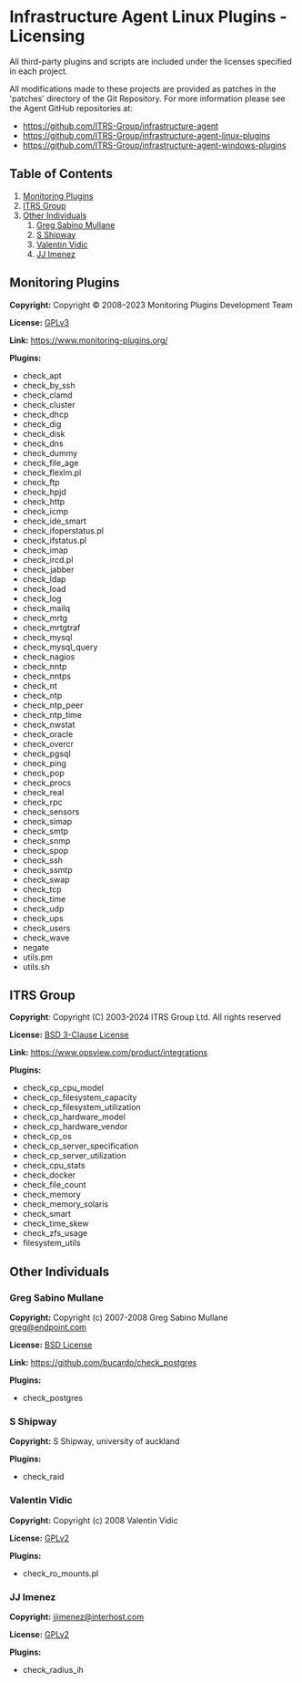 # Infrastructure Agent Linux Plugins - Licensing
All third-party plugins and scripts are included under the licenses specified
in each project.

All modifications made to these projects are provided as patches in the
'patches' directory of the Git Repository. For more information please see the
Agent GitHub repositories at:
* https://github.com/ITRS-Group/infrastructure-agent
* https://github.com/ITRS-Group/infrastructure-agent-linux-plugins
* https://github.com/ITRS-Group/infrastructure-agent-windows-plugins

## Table of Contents
1. [Monitoring Plugins](#Monitoring-Plugins)
2. [ITRS Group](#ITRS-Group)
3. [Other Individuals](#Other-Individuals)
   1. [Greg Sabino Mullane](#Greg-Sabino-Mullane)
   2. [S Shipway](#S-Shipway)
   3. [Valentin Vidic](#Valentin-Vidic)
   4. [JJ Imenez](#JJ-Imenez)

## Monitoring Plugins
**Copyright:** Copyright © 2008–2023 Monitoring Plugins Development Team

**License:** [GPLv3](licenses/GPL-3.0)

**Link:** https://www.monitoring-plugins.org/

**Plugins:**
* check_apt
* check_by_ssh
* check_clamd
* check_cluster
* check_dhcp
* check_dig
* check_disk
* check_dns
* check_dummy
* check_file_age
* check_flexlm.pl
* check_ftp
* check_hpjd
* check_http
* check_icmp
* check_ide_smart
* check_ifoperstatus.pl
* check_ifstatus.pl
* check_imap
* check_ircd.pl
* check_jabber
* check_ldap
* check_load
* check_log
* check_mailq
* check_mrtg
* check_mrtgtraf
* check_mysql
* check_mysql_query
* check_nagios
* check_nntp
* check_nntps
* check_nt
* check_ntp
* check_ntp_peer
* check_ntp_time
* check_nwstat
* check_oracle
* check_overcr
* check_pgsql
* check_ping
* check_pop
* check_procs
* check_real
* check_rpc
* check_sensors
* check_simap
* check_smtp
* check_snmp
* check_spop
* check_ssh
* check_ssmtp
* check_swap
* check_tcp
* check_time
* check_udp
* check_ups
* check_users
* check_wave
* negate
* utils.pm
* utils.sh

## ITRS Group
**Copyright**: Copyright (C) 2003-2024 ITRS Group Ltd. All rights reserved

**License:** [BSD 3-Clause License](licenses/BSD-3.0)

**Link:** https://www.opsview.com/product/integrations

**Plugins:**
* check_cp_cpu_model
* check_cp_filesystem_capacity
* check_cp_filesystem_utilization
* check_cp_hardware_model
* check_cp_hardware_vendor
* check_cp_os
* check_cp_server_specification
* check_cp_server_utilization
* check_cpu_stats
* check_docker
* check_file_count
* check_memory
* check_memory_solaris
* check_smart
* check_time_skew
* check_zfs_usage
* filesystem_utils

## Other Individuals
### Greg Sabino Mullane
**Copyright:** Copyright (c) 2007-2008 Greg Sabino Mullane <greg@endpoint.com>

**License:** [BSD License](licenses/check_postgres)

**Link:** https://github.com/bucardo/check_postgres

**Plugins:**
* check_postgres

### S Shipway
**Copyright:** S Shipway, university of auckland

**Plugins:**
* check_raid

### Valentin Vidic
**Copyright:** Copyright (c) 2008 Valentin Vidic

**License:** [GPLv2](licenses/GPL-2.0)

**Plugins:**
* check_ro_mounts.pl

### JJ Imenez
**Copyright:** jjimenez@interhost.com

**License:** [GPLv2](licenses/GPL-2.0)

**Plugins:**
* check_radius_ih
